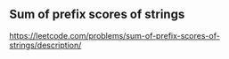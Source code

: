 ## Sum of prefix scores of strings
https://leetcode.com/problems/sum-of-prefix-scores-of-strings/description/
